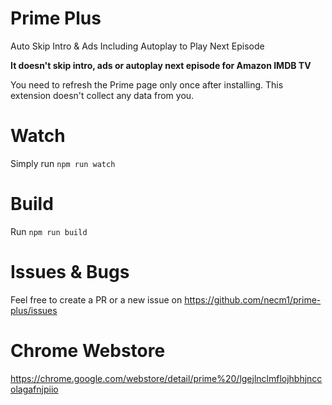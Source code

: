 # Prime Plus
Auto Skip Intro & Ads Including Autoplay to Play Next Episode

**It doesn't skip intro, ads or autoplay next episode for Amazon IMDB TV**

You need to refresh the Prime page only once after installing. This extension doesn't collect any data from you.

# Watch
Simply run `npm run watch`

# Build
Run `npm run build`

# Issues & Bugs
Feel free to create a PR or a new issue on https://github.com/necm1/prime-plus/issues

# Chrome Webstore
https://chrome.google.com/webstore/detail/prime%20/lgejlnclmflojhbhjnccolagafnjpiio
